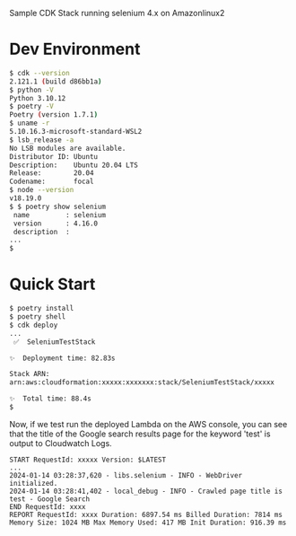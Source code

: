 Sample CDK Stack running selenium 4.x on Amazonlinux2

# Dev Environment

```bash
$ cdk --version
2.121.1 (build d86bb1a)
$ python -V
Python 3.10.12
$ poetry -V
Poetry (version 1.7.1)
$ uname -r
5.10.16.3-microsoft-standard-WSL2
$ lsb_release -a
No LSB modules are available.
Distributor ID: Ubuntu
Description:    Ubuntu 20.04 LTS
Release:        20.04
Codename:       focal
$ node --version
v18.19.0
$ $ poetry show selenium
 name         : selenium 
 version      : 4.16.0   
 description  :
...
$ 
```

# Quick Start

```bash
$ poetry install
$ poetry shell
$ cdk deploy
...
 ✅  SeleniumTestStack

✨  Deployment time: 82.83s

Stack ARN:
arn:aws:cloudformation:xxxxx:xxxxxxx:stack/SeleniumTestStack/xxxxx

✨  Total time: 88.4s
$
```

Now, if we test run the deployed Lambda on the AWS console, you can see that the title of the Google search results page for the keyword 'test' is output to Cloudwatch Logs.

```log
START RequestId: xxxxx Version: $LATEST
...
2024-01-14 03:28:37,620 - libs.selenium - INFO - WebDriver initialized.
2024-01-14 03:28:41,402 - local_debug - INFO - Crawled page title is test - Google Search
END RequestId: xxxx
REPORT RequestId: xxxx Duration: 6897.54 ms Billed Duration: 7814 ms Memory Size: 1024 MB Max Memory Used: 417 MB Init Duration: 916.39 ms
```
